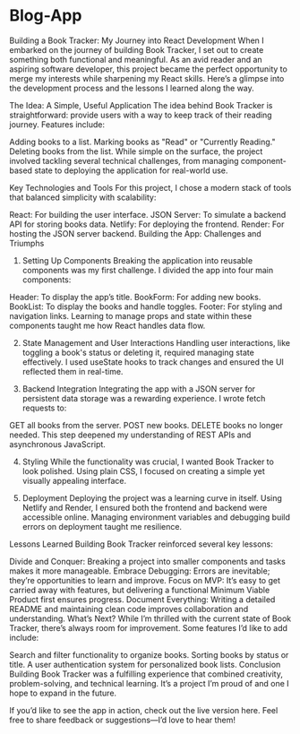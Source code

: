 
# Blog-App
Building a Book Tracker: My Journey into React Development
When I embarked on the journey of building Book Tracker, I set out to create something both functional and meaningful. As an avid reader and an aspiring software developer, this project became the perfect opportunity to merge my interests while sharpening my React skills. Here’s a glimpse into the development process and the lessons I learned along the way.

The Idea: A Simple, Useful Application
The idea behind Book Tracker is straightforward: provide users with a way to keep track of their reading journey. Features include:

Adding books to a list.
Marking books as "Read" or "Currently Reading."
Deleting books from the list.
While simple on the surface, the project involved tackling several technical challenges, from managing component-based state to deploying the application for real-world use.

Key Technologies and Tools
For this project, I chose a modern stack of tools that balanced simplicity with scalability:

React: For building the user interface.
JSON Server: To simulate a backend API for storing books data.
Netlify: For deploying the frontend.
Render: For hosting the JSON server backend.
Building the App: Challenges and Triumphs
1. Setting Up Components
Breaking the application into reusable components was my first challenge. I divided the app into four main components:

Header: To display the app’s title.
BookForm: For adding new books.
BookList: To display the books and handle toggles.
Footer: For styling and navigation links.
Learning to manage props and state within these components taught me how React handles data flow.

2. State Management and User Interactions
Handling user interactions, like toggling a book's status or deleting it, required managing state effectively. I used useState hooks to track changes and ensured the UI reflected them in real-time.

3. Backend Integration
Integrating the app with a JSON server for persistent data storage was a rewarding experience. I wrote fetch requests to:

GET all books from the server.
POST new books.
DELETE books no longer needed.
This step deepened my understanding of REST APIs and asynchronous JavaScript.

4. Styling
While the functionality was crucial, I wanted Book Tracker to look polished. Using plain CSS, I focused on creating a simple yet visually appealing interface.

5. Deployment
Deploying the project was a learning curve in itself. Using Netlify and Render, I ensured both the frontend and backend were accessible online. Managing environment variables and debugging build errors on deployment taught me resilience.

Lessons Learned
Building Book Tracker reinforced several key lessons:

Divide and Conquer: Breaking a project into smaller components and tasks makes it more manageable.
Embrace Debugging: Errors are inevitable; they’re opportunities to learn and improve.
Focus on MVP: It’s easy to get carried away with features, but delivering a functional Minimum Viable Product first ensures progress.
Document Everything: Writing a detailed README and maintaining clean code improves collaboration and understanding.
What’s Next?
While I’m thrilled with the current state of Book Tracker, there’s always room for improvement. Some features I’d like to add include:

Search and filter functionality to organize books.
Sorting books by status or title.
A user authentication system for personalized book lists.
Conclusion
Building Book Tracker was a fulfilling experience that combined creativity, problem-solving, and technical learning. It’s a project I’m proud of and one I hope to expand in the future.

If you’d like to see the app in action, check out the live version here. Feel free to share feedback or suggestions—I’d love to hear them!
